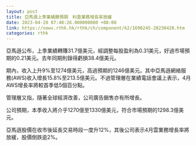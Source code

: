 ```yaml
---
layout: post
title: 亞馬遜上季業績勝預期　料雲業務增長率放緩
date: 2023-04-28 07:40:26.000000000 +08:00
link: https://news.rthk.hk/rthk/ch/component/k2/1698245-20230428.htm
categories: rthk
---
```


亞馬遜公布，上季業績轉賺31.7億美元，經調整每股盈利為0.31美元，好過市場預期的0.21美元。去年同期則錄得虧損38.4億美元。

期內，收入上升9%至1274億美元，高過預期的1246億美元。其中亞馬遜網絡服務(AWS)收入增長15.8%至213.5億美元。不過管理層在業績電話會議上表示，4月AWS增長率將較首季低5個百分點。

管理層又指，隨著全球經濟改善，公司廣告銷售亦有所增長。

公司預期，本季收入將介乎1270億至1330億美元，符合市場預期的1298.3億美元。

亞馬遜股價在收市後延長交易時段一度升12%，其後公司表示4月雲業務增長率將放緩，股價倒跌逾2%。
